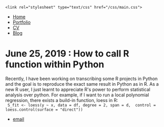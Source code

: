 <html>
  <head>
    <title>Compilation Failed </title>
    
    <link rel="stylesheet" type="text/css" href="/css/main.css">
  
  </head>


  <body>
    <nav>
<ul>
<li><a href="/">Home</a></li>
<li><a href="/portfolio">Portfolio</a></li>
<li><a href="/cv">CV</a></li>
<li><a href="/blog">Blog</a></li>
</ul>
    </nav>
<div class="container">
<h1>June 25, 2019 : How to call R function within Python</h1>


<div class="post">
 <p>
 Recently, I have been working on transcribing some R projects in Python and the goal is to reproduce the exact same
 result in Python as in R. As a new R user, I just learnt to appreciate R's power to perform statistical analysis over python. For example, if I want to run a local polynomial regression, there exists a build-in function, loess in R:
 <br> 
<code> S_fit <- loess(y ~ x, data = df, degree = 2, span = d,  control = loess.control(surface = "direct"))</code><br>
 
 
 </p>  

 


</div>


</div>
  
  <footer>
   <ul>
   <li><a href="jiguang.li@yale.edu">email</a></li>
   </ul>
  </footer>
  </body>

</html>
